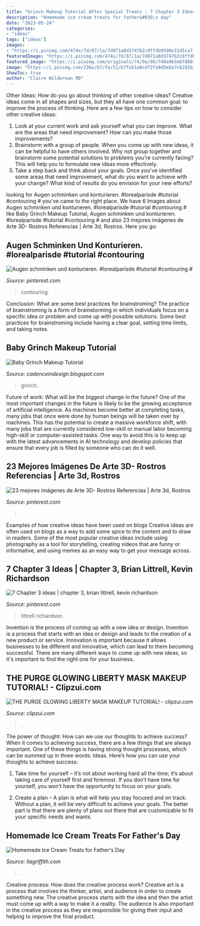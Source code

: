 ```yaml
---
title: "Grinch Makeup Tutorial After Special Treats : 7 Chapter 3 Ideas"
description: "Homemade ice cream treats for father&#039;s day"
date: "2023-05-24"
categories:
- "ideas"
tags: ["ideas"]
images:
- "https://i.pinimg.com/474x/7d/87/1a/7d871a8d3747b2c8ffdb9590e31d5ca7--sculpture-art-sculptures.jpg"
featuredImage: "https://i.pinimg.com/474x/7d/87/1a/7d871a8d3747b2c8ffdb9590e31d5ca7--sculpture-art-sculptures.jpg"
featured_image: "https://i.pinimg.com/originals/74/0a/96/740a963e6f8801276a0e2489792a98a0.jpg"
image: "https://i.pinimg.com/236x/b7/fa/51/b7fa51a8cd72fa9d5e8a7c6281b3e01f--brian-littrell-backstreet-boys.jpg"
ShowToc: true
author: "Claire Wilderman MD"
---
```



Other Ideas: How do you go about thinking of other creative ideas?
Creative ideas come in all shapes and sizes, but they all have one common goal: to improve the process of thinking. Here are a few tips on how to consider other creative ideas:
1. Look at your current work and ask yourself what you can improve. What are the areas that need improvement? How can you make those improvements?
2. Brainstorm with a group of people. When you come up with new ideas, it can be helpful to have others involved. Why not group together and brainstorm some potential solutions to problems you're currently facing? This will help you to formulate new ideas more effectively.
3. Take a step back and think about your goals. Once you've identified some areas that need improvement, what do you want to achieve with your change? What kind of results do you envision for your new efforts?

	

		
looking for Augen schminken und konturieren. #lorealparisde #tutorial #contouring # you've came to the right place. We have 6 Images about Augen schminken und konturieren. #lorealparisde #tutorial #contouring # like Baby Grinch Makeup Tutorial, Augen schminken und konturieren. #lorealparisde #tutorial #contouring # and also 23 mejores imágenes de Arte 3D- Rostros Referencias | Arte 3d, Rostros. Here you go:
		
    
## Augen Schminken Und Konturieren. #lorealparisde #tutorial #contouring #

<img loading=lazy src="https://i.pinimg.com/originals/74/0a/96/740a963e6f8801276a0e2489792a98a0.jpg" onerror="this.onerror=null;this.src='https://tse3.mm.bing.net/th?id=OIP.SCQafkcGnzj9DnN2YEuGbwHaEa&amp;pid=15.1';" alt="Augen schminken und konturieren. #lorealparisde #tutorial #contouring #">

_Source: pinterest.com_

>contouring. 

	

Conclusion: What are some best practices for brainstroming?
The practice of brainstroming is a form of brainstorming in which individuals focus on a specific idea or problem and come up with possible solutions. Some best practices for brainstroming include having a clear goal, setting time limits, and taking notes.

    
## Baby Grinch Makeup Tutorial

<img loading=lazy src="https://i.ytimg.com/vi/BEbZ4SBiEM8/maxresdefault.jpg" onerror="this.onerror=null;this.src='https://tse2.mm.bing.net/th?id=OIP.GepGvbTy2qzdswWwZR1jYgHaEK&amp;pid=15.1';" alt="Baby Grinch Makeup Tutorial">

_Source: cadenceindesign.blogspot.com_

>grinch. 

	

Future of work: What will be the biggest change in the future?
One of the most important changes in the future is likely to be the growing acceptance of artificial intelligence. As machines become better at completing tasks, many jobs that once were done by human beings will be taken over by machines. This has the potential to create a massive workforce shift, with many jobs that are currently considered low-skill or manual labor becoming high-skill or computer-assisted tasks. One way to avoid this is to keep up with the latest advancements in AI technology and develop policies that ensure that every job is filled by someone who can do it well.

    
## 23 Mejores Imágenes De Arte 3D- Rostros Referencias | Arte 3d, Rostros

<img loading=lazy src="https://i.pinimg.com/474x/7d/87/1a/7d871a8d3747b2c8ffdb9590e31d5ca7--sculpture-art-sculptures.jpg" onerror="this.onerror=null;this.src='https://tse3.mm.bing.net/th?id=OIP.-6PNS349ecTcE55lyUgtqAAAAA&amp;pid=15.1';" alt="23 mejores imágenes de Arte 3D- Rostros Referencias | Arte 3d, Rostros">

_Source: pinterest.com_

>. 

	

Examples of how creative ideas have been used on blogs
Creative ideas are often used on blogs as a way to add some spice to the content and to draw in readers. Some of the most popular creative ideas include using photography as a tool for storytelling, creating videos that are funny or informative, and using memes as an easy way to get your message across.

    
## 7 Chapter 3 Ideas | Chapter 3, Brian Littrell, Kevin Richardson

<img loading=lazy src="https://i.pinimg.com/236x/b7/fa/51/b7fa51a8cd72fa9d5e8a7c6281b3e01f--brian-littrell-backstreet-boys.jpg" onerror="this.onerror=null;this.src='https://tse4.mm.bing.net/th?id=OIP._Z1eev-TN8CrCQhUZKZUeQAAAA&amp;pid=15.1';" alt="7 Chapter 3 ideas | chapter 3, brian littrell, kevin richardson">

_Source: pinterest.com_

>littrell richardson. 

	

Invention is the process of coming up with a new idea or design.
Invention is a process that starts with an idea or design and leads to the creation of a new product or service. Innovation is important because it allows businesses to be different and innovative, which can lead to them becoming successful. There are many different ways to come up with new ideas, so it's important to find the right one for your business.

    
## THE PURGE GLOWING LIBERTY MASK MAKEUP TUTORIAL! - Clipzui.com

<img loading=lazy src="https://i.ytimg.com/vi/mnbiZ4-nvO8/sddefault.jpg" onerror="this.onerror=null;this.src='https://tse3.mm.bing.net/th?id=OIP.2dDgwTVJ551VuSU-k8k3gAHaFj&amp;pid=15.1';" alt="THE PURGE GLOWING LIBERTY MASK MAKEUP TUTORIAL! - clipzui.com">

_Source: clipzui.com_

>. 

	

The power of thought: How can we use our thoughts to achieve success?
When it comes to achieving success, there are a few things that are always important. One of these things is having strong thought processes, which can be summed up in three words: Ideas. Here’s how you can use your thoughts to achieve success: 
1. Take time for yourself – It’s not about working hard all the time; it’s about taking care of yourself first and foremost. If you don’t have time for yourself, you won’t have the opportunity to focus on your goals.

2. Create a plan – A plan is what will help you stay focused and on track. Without a plan, it will be very difficult to achieve your goals. The better part is that there are plenty of plans out there that are customizable to fit your specific needs and wants.


    
## Homemade Ice Cream Treats For Father&#039;s Day

<img loading=lazy src="https://lia-griffith-media.s3.us-west-2.amazonaws.com/wp-content/uploads/2014/06/Homemade_Vanilla_Icecream.jpg" onerror="this.onerror=null;this.src='https://tse4.mm.bing.net/th?id=OIP.9GoN46Vs__hUYadUa0Xt8QHaKc&amp;pid=15.1';" alt="Homemade Ice Cream Treats for Father&#039;s Day">

_Source: liagriffith.com_

>. 

	

Creative process: How does the creative process work?
Creative art is a process that involves the thinker, artist, and audience in order to create something new. The creative process starts with the idea and then the artist must come up with a way to make it a reality. The audience is also important in the creative process as they are responsible for giving their input and helping to improve the final product.

